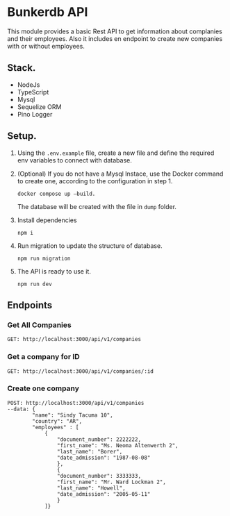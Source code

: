 # Bunkerdb API

This module provides a basic Rest API to get information about complanies and their employees. Also it includes en endpoint to create new companies with or without employees.

## Stack.
 <ul>
 <li>NodeJs</li>
 <li>TypeScript</li>
 <li>Mysql</li>
 <li>Sequelize ORM</li>
 <li>Pino Logger</li>
 </ul>

## Setup.

1. Using the `.env.example` file, create a new file and define the required env variables to connect with database.

2. (Optional) If you do not have a Mysql Instace, use the Docker command to create one, according to the configuration in step 1. 

    ```
    docker compose up —build.
    ```

    The database will be created with the file in `dump` folder.

3. Install dependencies

    ```
    npm i
    ```

4. Run migration to update the structure of database.

    ```
    npm run migration
    ```

5. The API is ready to use it.

    ```
    npm run dev
    ```


## Endpoints

  ### Get All Companies
    
    GET: http://localhost:3000/api/v1/companies 

  ### Get a company for ID
    
    GET: http://localhost:3000/api/v1/companies/:id

  ### Create one company
    
    POST: http://localhost:3000/api/v1/companies 
    --data: {
            "name": "Sindy Tacuma 10",
            "country": "AR",
            "employees" : [
                {
                    "document_number": 2222222,
                    "first_name": "Ms. Neoma Altenwerth 2",
                    "last_name": "Borer",
                    "date_admission": "1987-08-08"
                    },
                    {
                    "document_number": 3333333,
                    "first_name": "Mr. Ward Lockman 2",
                    "last_name": "Howell",
                    "date_admission": "2005-05-11"
                    }
                ]} 
    
